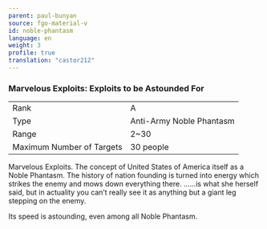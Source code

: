 ```yaml
---
parent: paul-bunyan
source: fgo-material-v
id: noble-phantasm
language: en
weight: 3
profile: true
translation: "castor212"
---
```


### Marvelous Exploits: Exploits to be Astounded For

<table>
  <tr><td>Rank</td><td>A</td></tr>
  <tr><td>Type</td><td>Anti-Army Noble Phantasm</td></tr>
  <tr><td>Range</td><td>2~30</td></tr>
  <tr><td>Maximum Number of Targets</td><td>30 people</td></tr>
</table>

Marvelous Exploits.
The concept of United States of America itself as a Noble Phantasm. The history of nation founding is turned into energy which strikes the enemy and mows down everything there.
……is what she herself said, but in actuality you can’t really see it as anything but a giant leg stepping on the enemy.

Its speed is astounding, even among all Noble Phantasm.

